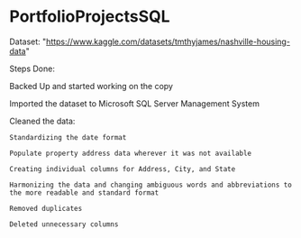 # PortfolioProjectsSQL

Dataset: "https://www.kaggle.com/datasets/tmthyjames/nashville-housing-data"

Steps Done: 

Backed Up and started working on the copy

Imported the dataset to Microsoft SQL Server Management System

Cleaned the data: 

	Standardizing the date format

	Populate property address data wherever it was not available

	Creating individual columns for Address, City, and State

	Harmonizing the data and changing ambiguous words and abbreviations to the more readable and standard format

	Removed duplicates

	Deleted unnecessary columns


	
	
